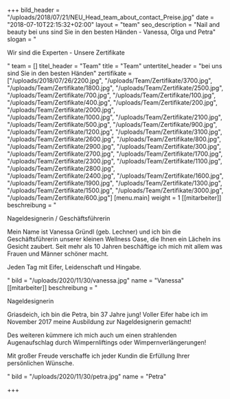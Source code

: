 +++
bild_header = "/uploads/2018/07/21/NEU_Head_team_about_contact_Preise.jpg"
date = "2018-07-10T22:15:32+02:00"
layout = "team"
seo_description = "Nail and beauty bei uns sind Sie in den besten Händen - Vanessa, Olga und Petra"
slogan = "<p>Wir sind die Experten - Unsere Zertifikate </p>"
team = []
titel_header = "Team"
title = "Team"
untertitel_header = "bei uns sind Sie in den besten Händen"
zertifikate = ["/uploads/2018/07/26/2200.jpg", "/uploads/Team/Zertifikate/3700.jpg", "/uploads/Team/Zertifikate/1800.jpg", "/uploads/Team/Zertifikate/2500.jpg", "/uploads/Team/Zertifikate/700.jpg", "/uploads/Team/Zertifikate/100.jpg", "/uploads/Team/Zertifikate/400.jpg", "/uploads/Team/Zertifikate/200.jpg", "/uploads/Team/Zertifikate/2000.jpg", "/uploads/Team/Zertifikate/1000.jpg", "/uploads/Team/Zertifikate/2100.jpg", "/uploads/Team/Zertifikate/500.jpg", "/uploads/Team/Zertifikate/900.jpg", "/uploads/Team/Zertifikate/1200.jpg", "/uploads/Team/Zertifikate/3100.jpg", "/uploads/Team/Zertifikate/2600.jpg", "/uploads/Team/Zertifikate/800.jpg", "/uploads/Team/Zertifikate/2900.jpg", "/uploads/Team/Zertifikate/300.jpg", "/uploads/Team/Zertifikate/2700.jpg", "/uploads/Team/Zertifikate/1700.jpg", "/uploads/Team/Zertifikate/2300.jpg", "/uploads/Team/Zertifikate/1100.jpg", "/uploads/Team/Zertifikate/2800.jpg", "/uploads/Team/Zertifikate/2400.jpg", "/uploads/Team/Zertifikate/1600.jpg", "/uploads/Team/Zertifikate/1900.jpg", "/uploads/Team/Zertifikate/1300.jpg", "/uploads/Team/Zertifikate/1500.jpg", "/uploads/Team/Zertifikate/3000.jpg", "/uploads/Team/Zertifikate/600.jpg"]
[menu.main]
weight = 1
[[mitarbeiter]]
beschreibung = "<p>Nageldesignerin / Geschäftsführerin</p><p>Mein Name ist Vanessa Gründl (geb. Lechner) und ich bin die Geschäftsführerin unserer kleinen Wellness Oase, die Ihnen ein Lächeln ins Gesicht zaubert. Seit mehr als 10 Jahren beschäftige ich mich mit allem was Frauen und Männer schöner macht.</p><p>Jeden Tag mit Eifer, Leidenschaft und Hingabe.</p>"
bild = "/uploads/2020/11/30/vanessa.jpg"
name = "Vanessa"
[[mitarbeiter]]
beschreibung = "<p>Nageldesignerin</p><p>Griasdeich, ich bin die Petra, bin 37 Jahre jung! Voller Eifer habe ich im November 2017 meine Ausbildung zur Nageldesignerin gemacht! </p><p>Des weiteren kümmere ich mich auch um einen strahlenden Augenaufschlag durch Wimpernliftings oder Wimpernverlängerungen! </p><p>Mit großer Freude verschaffe ich jeder Kundin die Erfüllung Ihrer persönlichen Wünsche.</p>"
bild = "/uploads/2020/11/30/petra.jpg"
name = "Petra"

+++
